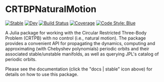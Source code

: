 # CRTBPNaturalMotion

[![Stable](https://img.shields.io/badge/docs-stable-blue.svg)](https://UB-SSDC-Lab.github.io/CRTBPNaturalMotion.jl/stable/)
[![Dev](https://img.shields.io/badge/docs-dev-blue.svg)](https://UB-SSDC-Lab.github.io/CRTBPNaturalMotion.jl/dev/)
[![Build Status](https://github.com/UB-SSDC-Lab/CRTBPNaturalMotion.jl/actions/workflows/CI.yml/badge.svg?branch=main)](https://github.com/UB-SSDC-Lab/CRTBPNaturalMotion.jl/actions/workflows/CI.yml?query=branch%3Amain)
[![Coverage](https://codecov.io/gh/UB-SSDC-Lab/CRTBPNaturalMotion.jl/branch/main/graph/badge.svg)](https://codecov.io/gh/UB-SSDC-Lab/CRTBPNaturalMotion.jl)
[![Code Style: Blue](https://img.shields.io/badge/code%20style-blue-4495d1.svg)](https://github.com/invenia/BlueStyle)

A Julia package for working with the Circular Restricted Three-Body Problem (CRTPB) with no control (i.e., natural motion). The package provides a convenient API for propagating the dynamics, computing and approximating (with Chebyshev polynomials) periodic orbits and their associated stable/unstable manifolds, as well as querying JPL's catalog of periodic orbits.

Please see the documentation (click the "docs | stable" icon above) for details on how to use this package.